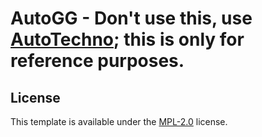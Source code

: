 # AutoGG - Don't use this, use [AutoTechno](https://github.com/ZtereoHYPE/AutoTechno); this is only for reference purposes.

## License

This template is available under the [MPL-2.0](LICENSE.txt) license.
